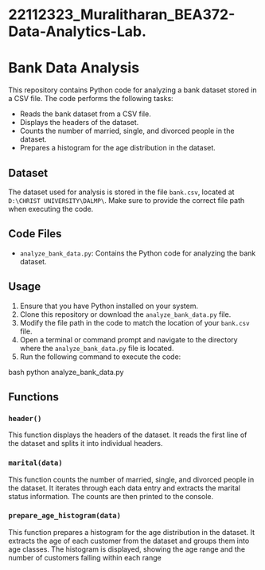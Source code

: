 # 22112323_Muralitharan_BEA372-Data-Analytics-Lab.
# Bank Data Analysis

This repository contains Python code for analyzing a bank dataset stored in a CSV file. The code performs the following tasks:

- Reads the bank dataset from a CSV file.
- Displays the headers of the dataset.
- Counts the number of married, single, and divorced people in the dataset.
- Prepares a histogram for the age distribution in the dataset.

## Dataset

The dataset used for analysis is stored in the file `bank.csv`, located at `D:\CHRIST UNIVERSITY\DALMP\`. Make sure to provide the correct file path when executing the code.

## Code Files

- `analyze_bank_data.py`: Contains the Python code for analyzing the bank dataset.

## Usage

1. Ensure that you have Python installed on your system.
2. Clone this repository or download the `analyze_bank_data.py` file.
3. Modify the file path in the code to match the location of your `bank.csv` file.
4. Open a terminal or command prompt and navigate to the directory where the `analyze_bank_data.py` file is located.
5. Run the following command to execute the code:

bash
python analyze_bank_data.py


## Functions

### `header()`

This function displays the headers of the dataset. It reads the first line of the dataset and splits it into individual headers.

### `marital(data)`

This function counts the number of married, single, and divorced people in the dataset. It iterates through each data entry and extracts the marital status information. The counts are then printed to the console.

### `prepare_age_histogram(data)`

This function prepares a histogram for the age distribution in the dataset. It extracts the age of each customer from the dataset and groups them into age classes. The histogram is displayed, showing the age range and the number of customers falling within each range
